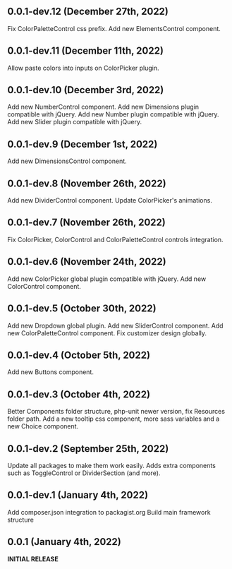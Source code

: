 ## 0.0.1-dev.12 (December 27th, 2022)
Fix ColorPaletteControl css prefix.
Add new ElementsControl component.

## 0.0.1-dev.11 (December 11th, 2022)
Allow paste colors into inputs on ColorPicker plugin.

## 0.0.1-dev.10 (December 3rd, 2022)
Add new NumberControl component.
Add new Dimensions plugin compatible with jQuery.
Add new Number plugin compatible with jQuery.
Add new Slider plugin compatible with jQuery.

## 0.0.1-dev.9 (December 1st, 2022)
Add new DimensionsControl component.

## 0.0.1-dev.8 (November 26th, 2022)
Add new DividerControl component.
Update ColorPicker's animations.

## 0.0.1-dev.7 (November 26th, 2022)
Fix ColorPicker, ColorControl and ColorPaletteControl controls integration.

## 0.0.1-dev.6 (November 24th, 2022)
Add new ColorPicker global plugin compatible with jQuery.
Add new ColorControl component.

## 0.0.1-dev.5 (October 30th, 2022)
Add new Dropdown global plugin.
Add new SliderControl component.
Add new ColorPaletteControl component.
Fix customizer design globally.

## 0.0.1-dev.4 (October 5th, 2022)
Add new Buttons component.

## 0.0.1-dev.3 (October 4th, 2022)
Better Components folder structure, php-unit newer version, fix Resources folder path.
Add a new tooltip css component, more sass variables and a new Choice component.

## 0.0.1-dev.2 (September 25th, 2022)
Update all packages to make them work easily.
Adds extra components such as ToggleControl or DividerSection (and more).

## 0.0.1-dev.1 (January 4th, 2022)
Add composer.json integration to packagist.org
Build main framework structure

## 0.0.1 (January 4th, 2022)
**INITIAL RELEASE**
